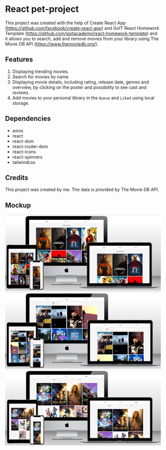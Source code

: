 # React pet-project

This project was created with the help of Create React App
(https://github.com/facebook/create-react-app) and GoIT React Homework Template
(https://github.com/goitacademy/react-homework-template) and it allows you to
search, add and remove movies from your library using The Movie DB API
(https://www.themoviedb.org/).

## Features

1. Displaying trending movies.
2. Search for movies by name.
3. Displaying movie details, including rating, release date, genres and
   overview, by clicking on the poster and possibility to see cast and reviews.
4. Add movies to your personal library in the `Queue` and `Liked` using local
   storage.

## Dependencies

- axios
- react
- react-dom
- react-router-dom
- react-icons
- react-spinners
- tailwindcss

## Credits

This project was created by me. The data is provided by The Movie DB API.

## Mockup

![Website "Home" mockup 03.23.2023](./assets/mockup_home.png)
![Website "Movies" mockup 03.23.2023](./assets/mockup_movies_dog-query.png)
![Website "Library" mockup 03.23.2023](./assets/mockup_library_liked.png)
